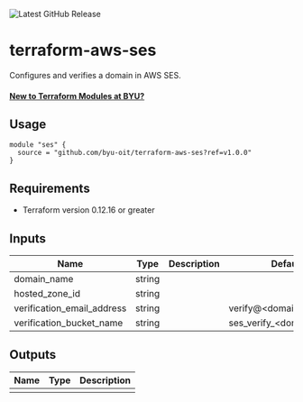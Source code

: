 ![Latest GitHub Release](https://img.shields.io/github/v/release/byu-oit/terraform-aws-ses?sort=semver)

# terraform-aws-ses
Configures and verifies a domain in AWS SES.

#### [New to Terraform Modules at BYU?](https://github.com/byu-oit/terraform-documentation)

## Usage
```hcl
module "ses" {
  source = "github.com/byu-oit/terraform-aws-ses?ref=v1.0.0"
}
```

## Requirements
* Terraform version 0.12.16 or greater

## Inputs
| Name | Type  | Description | Default |
| --- | --- | --- | --- |
| domain_name | string | | |
| hosted_zone_id | string | | |
| verification_email_address | string | | verify@<domain_name> |
| verification_bucket_name | string | | ses_verify_<domain_name> |

## Outputs
| Name | Type | Description |
| ---  | ---  | --- |
| | | |
